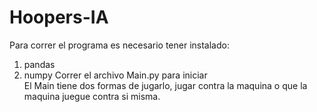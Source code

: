 # Hoopers-IA
Para correr el programa es necesario tener instalado: 
1. pandas
2. numpy
Correr el archivo Main.py para iniciar<br/>
El Main tiene dos formas de jugarlo, jugar contra la maquina o que la maquina juegue contra si misma.
